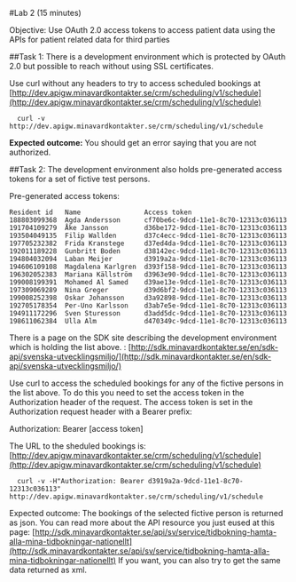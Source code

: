 #Lab 2  (15 minutes)

Objective: Use OAuth 2.0 access tokens to access patient data 
           using the APIs for patient related data for third parties


##Task 1: There is a development environment which is protected by OAuth 2.0 but possible to reach without using SSL certificates.

Use curl without any headers to try to access scheduled bookings at [http://dev.apigw.minavardkontakter.se/crm/scheduling/v1/schedule](http://dev.apigw.minavardkontakter.se/crm/scheduling/v1/schedule)

~~~~
  curl -v http://dev.apigw.minavardkontakter.se/crm/scheduling/v1/schedule
~~~~

**Expected outcome:**
You should get an error saying that you are not authorized.



##Task 2: The development environment also holds pre-generated access tokens for a set of fictive test persons.

Pre-generated access tokens:
~~~~
Resident id   Name                Access token
188803099368  Agda Andersson      cf70be6c-9dcd-11e1-8c70-12313c036113
191704109279  Åke Jansson         d36be172-9dcd-11e1-8c70-12313c036113
193504049135  Filip Wallden       d37c4ecc-9dcd-11e1-8c70-12313c036113
197705232382  Frida Kranstege     d37ed4da-9dcd-11e1-8c70-12313c036113
192011189228  Gunbritt Boden      d38142ec-9dcd-11e1-8c70-12313c036113
194804032094  Laban Meijer        d3919a2a-9dcd-11e1-8c70-12313c036113
194606109108  Magdalena Karlgren  d393f158-9dcd-11e1-8c70-12313c036113
196302052383  Mariana Källström   d3963e90-9dcd-11e1-8c70-12313c036113
199008199391  Mohamed Al Samed    d39ae13e-9dcd-11e1-8c70-12313c036113
197309069289  Nina Greger         d39d6bf2-9dcd-11e1-8c70-12313c036113
199008252398  Oskar Johansson     d3a92898-9dcd-11e1-8c70-12313c036113
192705178354  Per-Uno Karlsson    d3ab7e5e-9dcd-11e1-8c70-12313c036113
194911172296  Sven Sturesson      d3add5dc-9dcd-11e1-8c70-12313c036113
198611062384  Ulla Alm            d470349c-9dcd-11e1-8c70-12313c036113
~~~~

There is a page on the SDK site describing the development environment which is holding the list above. : [http://sdk.minavardkontakter.se/en/sdk-api/svenska-utvecklingsmiljo/](http://sdk.minavardkontakter.se/en/sdk-api/svenska-utvecklingsmiljo/)

Use curl to access the scheduled bookings for any of the fictive persons in the list above. 
To do this you need to set the access token in the Authorization header of the request.
The access token is set in the Authorization request header with a Bearer prefix: 
  
  Authorization: Bearer [access token]

The URL to the sheduled bookings is: [http://dev.apigw.minavardkontakter.se/crm/scheduling/v1/schedule](http://dev.apigw.minavardkontakter.se/crm/scheduling/v1/schedule)

~~~~
  curl -v -H"Authorization: Bearer d3919a2a-9dcd-11e1-8c70-12313c036113" http://dev.apigw.minavardkontakter.se/crm/scheduling/v1/schedule
~~~~

Expected outcome: The bookings of the selected fictive person is returned as json.
You can read more about the API resource you just eused at this page:
[http://sdk.minavardkontakter.se/api/sv/service/tidbokning-hamta-alla-mina-tidbokningar-nationellt](http://sdk.minavardkontakter.se/api/sv/service/tidbokning-hamta-alla-mina-tidbokningar-nationellt)
If you want, you can also try to get the same data returned as xml.


